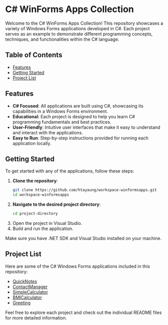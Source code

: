 # C# WinForms Apps Collection
Welcome to the C# WinForms Apps Collection! This repository showcases a variety of Windows Forms applications developed in C#. Each project serves as an example to demonstrate different programming concepts, techniques, and functionalities within the C# language.

## Table of Contents
- [Features](#features)
- [Getting Started](#getting-started)
- [Project List](#project-list)

## Features
* **C# Focused**: All applications are built using C#, showcasing its capabilities in a Windows Forms environment.
* **Educational**: Each project is designed to help you learn C# programming fundamentals and best practices.
* **User-Friendly**: Intuitive user interfaces that make it easy to understand and interact with the applications.
* **Easy to Run**: Step-by-step instructions provided for running each application locally.

## Getting Started
To get started with any of the applications, follow these steps:

1. **Clone the repository**:
   ```bash
   git clone https://github.com/htayaung/workspace-winformsapps.git
   cd workspace-winformsapps

2. **Navigate to the desired project directory**:
   ```bash
   cd project-directory

3. Open the project in Visual Studio.
4. Build and run the application.

Make sure you have .NET SDK and Visual Studio installed on your machine.

## Project List
Here are some of the C# Windows Forms applications included in this repository:

* [QuickNotes](https://github.com/htayaung/workspace-winformsapps/tree/main/QuickNotes)
* [ContactManager](https://github.com/htayaung/workspace-winformsapps/tree/main/ContactManager)
* [SimpleCalculator](https://github.com/htayaung/workspace-winformsapps/tree/main/SimpleCalculator)
* [BMICalculator](https://github.com/htayaung/workspace-winformsapps/tree/main/BMICalculator)
* [Greeting](https://github.com/htayaung/workspace-winformsapps/tree/main/Greeting)

Feel free to explore each project and check out the individual README files for more detailed information.
